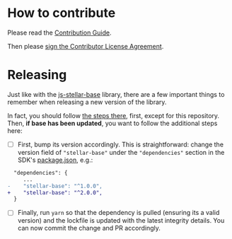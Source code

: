 # How to contribute

Please read the [Contribution Guide](https://github.com/stellar/docs/blob/master/CONTRIBUTING.md).

Then please [sign the Contributor License Agreement](https://docs.google.com/forms/d/1g7EF6PERciwn7zfmfke5Sir2n10yddGGSXyZsq98tVY/viewform?usp=send_form).


# Releasing
Just like with the [js-stellar-base](https://github.com/stellar/js-stellar) library, there are a few important things to remember when releasing a new version of the library.

In fact, you should follow [the steps there](https://github.com/stellar/js-stellar/base/blob/master/CONTRIBUTING.md#Releasing), first, except for this repository. Then, **if base has been updated**, you want to follow the additional steps here:

 - [ ] First, bump its version accordingly. This is straightforward: change the version field of `"stellar-base"` under the `"dependencies"` section in the SDK's [package.json](https://github.com/stellar/js-stellar-sdk/blob/master/package.json#L140), e.g.:

```diff
  "dependencies": {
     ...
-    "stellar-base": "^1.0.0",
+    "stellar-base": "^2.0.0",
  }
```

  - [ ] Finally, run `yarn` so that the dependency is pulled (ensuring its a valid version) and the lockfile is updated with the latest integrity details. You can now commit the change and PR accordingly.
